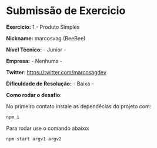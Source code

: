 # Submissão de Exercicio

**Exercicio:** 1 - Produto Simples

**Nickname:** marcosvag (BeeBee)

**Nível Técnico:** - Junior -

**Empresa:** - Nenhuma -

**Twitter**: https://twitter.com/marcosagdev

**Dificuldade de Resolução:** - Baixa -


**Como rodar o desafio**: 

No primeiro contato instale as dependêcias do projeto com: 
```bash
npm i
```
Para rodar use o comando abaixo:
```bash
npm start argv1 argv2
```